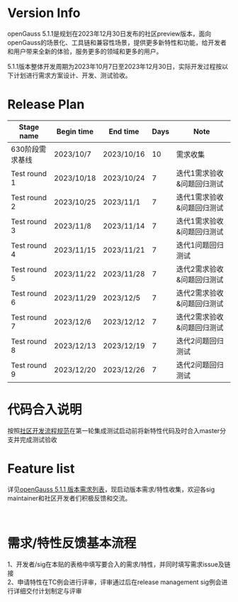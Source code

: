# Version Info
openGauss 5.1.1是规划在2023年12月30日发布的社区preview版本，面向openGauss的场景化、工具链和兼容性场景，提供更多新特性和功能，给开发者和用户带来全新的体验，服务更多的领域和更多的用户。<br>

5.1.1版本整体开发周期为2023年10月7日至2023年12月30日，实际开发过程按以下计划进行需求方案设计、开发、测试验收。<br>

# Release Plan


|Stage  name             | Begin time  | End time   | Days | Note                                      |
| ---------------------- | ----------- | ---------- | ---- | ----------------------------------------------------------|
| 630阶段需求基线| 2023/10/7     | 2023/10/16    | 10   | 需求收集                       |
| Test round 1  | 2023/10/18    | 2023/10/24    | 7    |迭代1需求验收&问题回归测试              |
| Test round 2  | 2023/10/25    | 2023/11/1    | 7    |迭代1需求验收&问题回归测试              |
| Test round 3  | 2023/11/8    | 2023/11/14    | 7    |迭代1需求验收&问题回归测试                     |
| Test round 4  | 2023/11/15    | 2023/11/21    | 7    |迭代1问题回归测试             |
| Test round 5  | 2023/11/22    | 2023/11/28     | 7   |迭代2需求验收&问题回归测试              |
| Test round 6  | 2023/11/29     | 2023/12/5    | 7    |迭代2需求验收&问题回归测试              |
| Test round 7  | 2023/12/6    | 2023/12/12    | 7    |迭代2需求验收&问题回归测试              |
| Test round 8  | 2023/12/13    | 2023/12/19    | 7    |迭代2问题回归测试                      |
| Test round 9  | 2023/12/20    | 2023/12/26     | 7    |迭代2问题回归测试                      |


# 代码合入说明

按照[社区开发流程规范](https://gitee.com/opengauss/release-management/blob/master/openGauss%E7%A4%BE%E5%8C%BA%E5%8C%96%E5%BC%80%E5%8F%91%E6%B5%81%E7%A8%8B%E8%A7%84%E8%8C%83.md)在第一轮集成测试启动前将新特性代码及时合入master分支并完成测试验收


# Feature list
详见[openGauss 5.1.1 版本需求列表](https://e.gitee.com/opengaussorg/projects/545985/requirements/table)，现启动版本需求/特性收集，欢迎各sig maintainer和社区开发者们积极反馈和交流。<br>

<br>

# 需求/特性反馈基本流程 <br />
1、开发者/sig在本贴的表格中填写要合入的需求/特性，并同时填写需求issue及链接     <br>
2、申请特性在TC例会进行评审，评审通过后在release management sig例会进行详细交付计划制定与评审
<br><br>